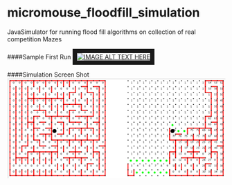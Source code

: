 # micromouse_floodfill_simulation
JavaSimulator for running flood fill algorithms on collection of real competition Mazes 

####Sample First Run
<a href="http://www.youtube.com/watch?feature=player_embedded&v=KgJYB2eqbPs
" target="_blank"><img src="http://img.youtube.com/vi/KgJYB2eqbPs/0.jpg" 
alt="IMAGE ALT TEXT HERE" width="240" height="180" border="10" /></a>

####Simulation Screen Shot
![](https://raw.githubusercontent.com/shaunakv1/micromouse_floodfill_simulation/master/snapshot.png)


